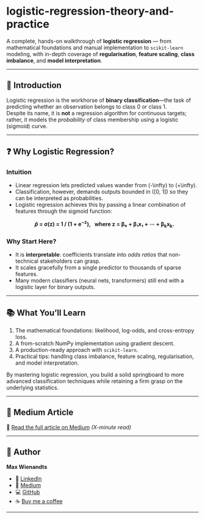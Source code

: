 # logistic-regression-theory-and-practice

A complete, hands-on walkthrough of **logistic regression** — from mathematical foundations and manual implementation to `scikit-learn` modeling, with in-depth coverage of **regularisation**, **feature scaling**, **class imbalance**, and **model interpretation**.

---

## 📌 Introduction

Logistic regression is the workhorse of **binary classification**—the task of predicting whether an observation belongs to class 0 or class 1.  
Despite its name, it is **not** a regression algorithm for continuous targets; rather, it models the *probability* of class membership using a logistic (sigmoid) curve.

---

## ❓ Why Logistic Regression?

### Intuition

- Linear regression lets predicted values wander from \(-\infty\) to \(+\infty\).  
- Classification, however, demands outputs bounded in \([0, 1]\) so they can be interpreted as probabilities.  
- Logistic regression achieves this by passing a linear combination of features through the sigmoid function:

<p align="center">
  <strong>
    &nbsp;&nbsp;
    <em>p̂</em> = σ(z) = 1 / (1 + e<sup>−z</sup>),&nbsp;&nbsp;
    where z = β₀ + β₁x₁ + ⋯ + β<sub>k</sub>x<sub>k</sub>.
  </strong>
</p>

### Why Start Here?

- It is **interpretable**: coefficients translate into *odds ratios* that non-technical stakeholders can grasp.  
- It scales gracefully from a single predictor to thousands of sparse features.  
- Many modern classifiers (neural nets, transformers) still end with a logistic layer for binary outputs.

---

## 📚 What You’ll Learn

1. The mathematical foundations: likelihood, log-odds, and cross-entropy loss.  
2. A from-scratch NumPy implementation using gradient descent.  
3. A production-ready approach with `scikit-learn`.  
4. Practical tips: handling class imbalance, feature scaling, regularisation, and model interpretation.

By mastering logistic regression, you build a solid springboard to more advanced classification techniques while retaining a firm grasp on the underlying statistics.

---

## 📝 Medium Article

📖 [Read the full article on Medium](https://medium.com/@maxwienandts) *(X-minute read)*

---

## 👤 Author

**Max Wienandts**

- 🔗 [LinkedIn](https://www.linkedin.com/in/max-wienandts/)
- 📖 [Medium](https://medium.com/@maxwienandts)
- 💻 [GitHub](https://github.com/MaxWienandts)
- ☕ [Buy me a coffee](https://www.paypal.com/donate/?hosted_button_id=2F444HZGJBNX6)

---

